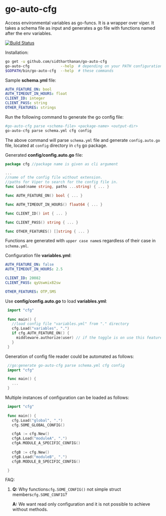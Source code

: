 # go-auto-cfg
Access environmental variables as go-funcs. It is a wrapper over viper. It takes a schema file as input and generates a go file with functions named after the env variables.

[![Build Status](https://travis-ci.org/sidtharthanan/go-auto-cfg.svg?branch=master)](https://travis-ci.org/sidtharthanan/go-auto-cfg)

Installation:
```bash
go get -u github.com/sidtharthanan/go-auto-cfg
go-auto-cfg              --help  # depending on your PATH configuration use either of
$GOPATH/bin/go-auto-cfg  --help  # these commands
```

Sample **schema.yml** file:
```yaml
AUTH_FEATURE_ON: bool
AUTH_TIMEOUT_IN_HOURS: float
CLIENT_ID: integer
CLIENT_PASS: string
OTHER_FEATURES: strings
```

Run the following command to generate the go config file:
```bash
#go-auto-cfg parse <schema-file> <package-name> <output-dir>
go-auto-cfg parse schema.yml cfg config
```
The above command will parse `schema.yml` file and generate `config.auto.go` file, located at `config` directory in `cfg` go package.

Generated **config/config.auto.go** file:
```go
package cfg //package name is given as cli argument

...
//name of the config file without extension.
//paths for Viper to search for the config file in.
func Load(name string, paths ...string) { ... }

func AUTH_FEATURE_ON() bool { ... }

func AUTH_TIMEOUT_IN_HOURS() float64 { ... }

func CLIENT_ID() int { ... }

func CLIENT_PASS() string { ... }

func OTHER_FEATURES() []string { ... }
```
Functions are generated with `upper case name`s regardless of their case in `schema.yml`.

Configuration file **variables.yml**:
```yaml
AUTH_FEATURE_ON: false
AUTH_TIMEOUT_IN_HOURS: 2.5

CLIENT_ID: 20082
CLIENT_PASS: qyUswmix82sw

OTHER_FEATURES: OTP,SMS
```

Use **config/config.auto.go** to load **variables.yml**:
```go
 import "cfg"
 
 func main() {
   //load config file "variables.yml" from "." directory
   cfg.Load("variables", ".")
   if cfg.AUTH_FEATURE_ON() {
     middleware.authorize(user) // if the toggle is on use this feature
   }
 }
```

Generation of config file reader could be automated as follows:

```go
 //go:generate go-auto-cfg parse schema.yml cfg config
 import "cfg"

 func main() {
   ...
 }
```

Multiple instances of configuration can be loaded as follows:
```go
 import "cfg"
 
 func main() {
   cfg.Load("global", ".")
   cfg.SOME_GLOBAL_CONFIG()

   cfgA := cfg.New()
   cfgA.Load("moduleA", ".")
   cfgA.MODULE_A_SPECIFIC_CONFIG()
   
   cfgB := cfg.New()
   cfgB.Load("moduleB", ".")
   cfgB.MODULE_B_SPECIFIC_CONFIG()

 }
```

FAQ:
1. **Q:** Why functions`cfg.SOME_CONFIG()` not simple struct members`cfg.SOME_CONFIG`?

   **A:** We want read only configuration and it is not possible to achieve without methods.

